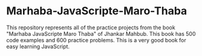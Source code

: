 # Marhaba-JavaScripte-Maro-Thaba
This repository represents all of the practice projects from the book "Marhaba JavaScripte Maro Thaba" of Jhankar Mahbub. This book has 500 code examples and 600 practice problems. This is a very good book for easy learning JavaScript.
